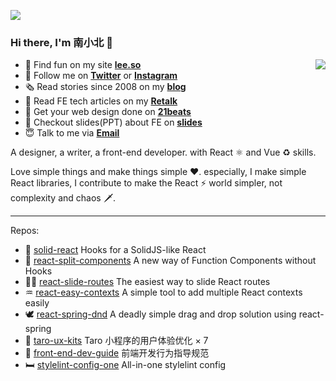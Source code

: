 ![](https://lee.so/images/hi-im-nanxiaobei.svg)

### Hi there, I'm 南小北 👋

<img align="right" src="https://github-readme-stats.vercel.app/api?username=nanxiaobei&title_color=fff&text_color=fff&icon_color=ccc&bg_color=000&hide_title=true&show_icons=true" />

- 🍭 Find fun on my site [**lee.so**](https://lee.so/)
- 🌱 Follow me on [**Twitter**](https://twitter.com/nanxiaobei) or [**Instagram**](https://www.instagram.com/nan.xiaobei/)
- 🗞 Read stories since 2008 on my [**blog**](https://lee.so/blog)
- 📔 Read FE tech articles on my [**Retalk**](https://www.zhihu.com/column/c_1386709004823998464)
- 💯 Get your web design done on [**21beats**](https://21beats.com/)
- 🧭 Checkout slides(PPT) about FE on [**slides**](https://slides.com/retalk)
- 😇 Talk to me via [**Email**](mailto:nanxiaobei@gmail.com)

A designer, a writer, a front-end developer. with React ⚛️ and Vue ♻️ skills.

Love simple things and make things simple ❤️. especially, I make simple React libraries, I contribute to make the React ⚡️ world simpler, not complexity and chaos 🗡.

---

Repos:

- 🧿 [solid-react](https://github.com/nanxiaobei/solid-react) Hooks for a SolidJS-like React
- 🏏 [react-split-components](https://github.com/nanxiaobei/react-split-components) A new way of Function Components without Hooks
- 🏄‍♂️ [react-slide-routes](https://github.com/nanxiaobei/react-slide-routes) The easiest way to slide React routes
- ♒ [react-easy-contexts](https://github.com/nanxiaobei/react-easy-contexts) A simple tool to add multiple React contexts easily
- 🕊 [react-spring-dnd](https://github.com/nanxiaobei/react-spring-dnd) A deadly simple drag and drop solution using react-spring
- 📮 [taro-ux-kits](https://github.com/nanxiaobei/taro-ux-kits) Taro 小程序的用户体验优化 × 7
- 🦋 [front-end-dev-guide](https://github.com/nanxiaobei/front-end-dev-guide) 前端开发行为指导规范
- 🛏 [stylelint-config-one](https://github.com/nanxiaobei/stylelint-config-one) All-in-one stylelint config
